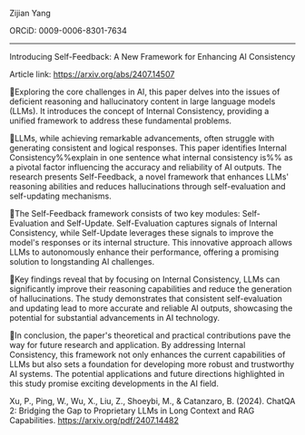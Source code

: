 Zijian Yang

ORCiD: 0009-0006-8301-7634

------

Introducing Self-Feedback: A New Framework for Enhancing AI Consistency

Article link: https://arxiv.org/abs/2407.14507

📌Exploring the core challenges in AI, this paper delves into the issues of deficient reasoning and hallucinatory content in large language models (LLMs). It introduces the concept of Internal Consistency, providing a unified framework to address these fundamental problems.

🔹LLMs, while achieving remarkable advancements, often struggle with generating consistent and logical responses. This paper identifies Internal Consistency%%explain in one sentence what internal consistency is%% as a pivotal factor influencing the accuracy and reliability of AI outputs. The research presents Self-Feedback, a novel framework that enhances LLMs' reasoning abilities and reduces hallucinations through self-evaluation and self-updating mechanisms.

🔹The Self-Feedback framework consists of two key modules: Self-Evaluation and Self-Update. Self-Evaluation captures signals of Internal Consistency, while Self-Update leverages these signals to improve the model's responses or its internal structure. This innovative approach allows LLMs to autonomously enhance their performance, offering a promising solution to longstanding AI challenges.

🔹Key findings reveal that by focusing on Internal Consistency, LLMs can significantly improve their reasoning capabilities and reduce the generation of hallucinations. The study demonstrates that consistent self-evaluation and updating lead to more accurate and reliable AI outputs, showcasing the potential for substantial advancements in AI technology.

🔹In conclusion, the paper's theoretical and practical contributions pave the way for future research and application. By addressing Internal Consistency, this framework not only enhances the current capabilities of LLMs but also sets a foundation for developing more robust and trustworthy AI systems. The potential applications and future directions highlighted in this study promise exciting developments in the AI field.

Xu, P., Ping, W., Wu, X., Liu, Z., Shoeybi, M., & Catanzaro, B. (2024). ChatQA 2: Bridging the Gap to Proprietary LLMs in Long Context and RAG Capabilities. https://arxiv.org/pdf/2407.14482